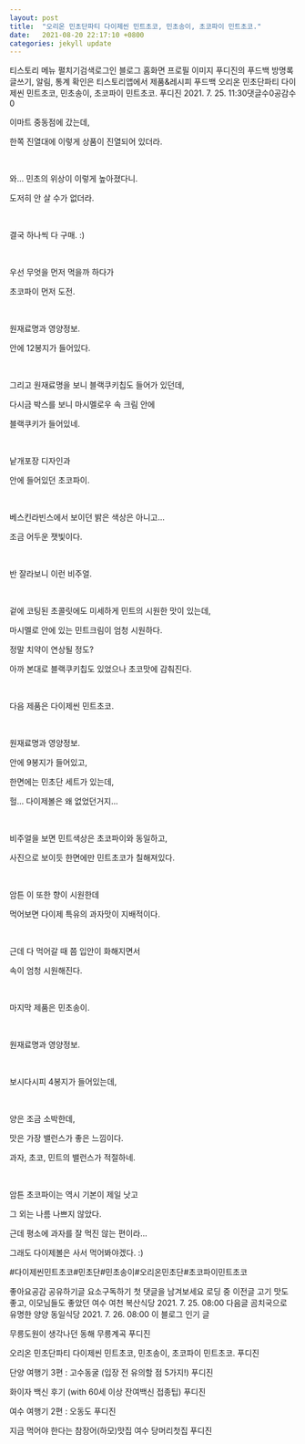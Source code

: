 ```yaml
---
layout: post
title:  "오리온 민초단파티 다이제씬 민트초코, 민초송이, 초코파이 민트초코."
date:   2021-08-20 22:17:10 +0800
categories: jekyll update
---
```

티스토리 메뉴 펼치기검색로그인
블로그 홈화면
프로필 이미지
푸디진의 푸드백
방명록
글쓰기, 알림, 통계 확인은 티스토리앱에서
제품&레시피 푸드백
오리온 민초단파티 다이제씬 민트초코, 민초송이, 초코파이 민트초코.
푸디진
2021. 7. 25. 11:30댓글수0공감수0

​이마트 중동점에 갔는데,

한쪽 진열대에 이렇게 상품이 진열되어 있더라.

​

와... 민초의 위상이 이렇게 높아졌다니.

도저히 안 살 수가 없더라.

​


​결국 하나씩 다 구매. :)

​


​우선 무엇을 먼저 먹을까 하다가

초코파이 먼저 도전.

​



원재료명과 영양정보.

안에 12봉지가 들어있다.

​

그리고 원재료명을 보니 블랙쿠키칩도 들어가 있던데,

다시금 박스를 보니 마시멜로우 속 크림 안에

블랙쿠키가 들어있네.

​



낱개포장 디자인과

안에 들어있던 초코파이.

​

베스킨라빈스에서 보이던 밝은 색상은 아니고...

조금 어두운 잿빛이다.

​


​반 잘라보니 이런 비주얼.

​

겉에 코팅된 초콜릿에도 미세하게 민트의 시원한 맛이 있는데,

마시멜로 안에 있는 민트크림이 엄청 시원하다.

정말 치약이 연상될 정도?

아까 본대로 블랙쿠키칩도 있었으나 초코맛에 감춰진다.

​


​다음 제품은 다이제씬 민트초코.

​



원재료명과 영양정보.

안에 9봉지가 들어있고,

한면에는 민초단 세트가 있는데,

헐... 다이제볼은 왜 없었던거지...

​



비주얼을 보면 민트색상은 초코파이와 동일하고,

사진으로 보이듯 한면에만 민트초코가 칠해져있다.

​

암튼 이 또한 향이 시원한데

먹어보면 다이제 특유의 과자맛이 지배적이다.

​

근데 다 먹어갈 때 쯤 입안이 화해지면서

속이 엄청 시원해진다.

​


​마지막 제품은 민초송이.

​



원재료명과 영양정보.

​


​보시다시피 4봉지가 들어있는데,

​


​양은 조금 소박한데,

맛은 가장 밸런스가 좋은 느낌이다.

과자, 초코, 민트의 밸런스가 적절하네.

​

암튼 초코파이는 역시 기본이 제일 낫고

그 외는 나름 나쁘지 않았다.

근데 평소에 과자를 잘 먹진 않는 편이라...

그래도 다이제볼은 사서 먹어봐야겠다. :)

#다이제씬민트초코#민초단#민초송이#오리온민초단#초코파이민트초코

좋아요공감
공유하기글 요소구독하기
첫 댓글을 남겨보세요
로딩 중
이전글
고기 맛도 좋고, 이모님들도 좋았던 여수 여천 복산식당
2021. 7. 25. 08:00
다음글
곰치국으로 유명한 양양 동일식당
2021. 7. 26. 08:00
이 블로그 인기 글

무릉도원이 생각나던 동해 무릉계곡
푸디진

오리온 민초단파티 다이제씬 민트초코, 민초송이, 초코파이 민트초코.
푸디진

단양 여행기 3편 : 고수동굴 (입장 전 유의할 점 5가지!)
푸디진

화이자 백신 후기 (with 60세 이상 잔여백신 접종팁)
푸디진

여수 여행기 2편 : 오동도
푸디진

지금 먹어야 한다는 참장어(하모)맛집 여수 당머리첫집
푸디진
